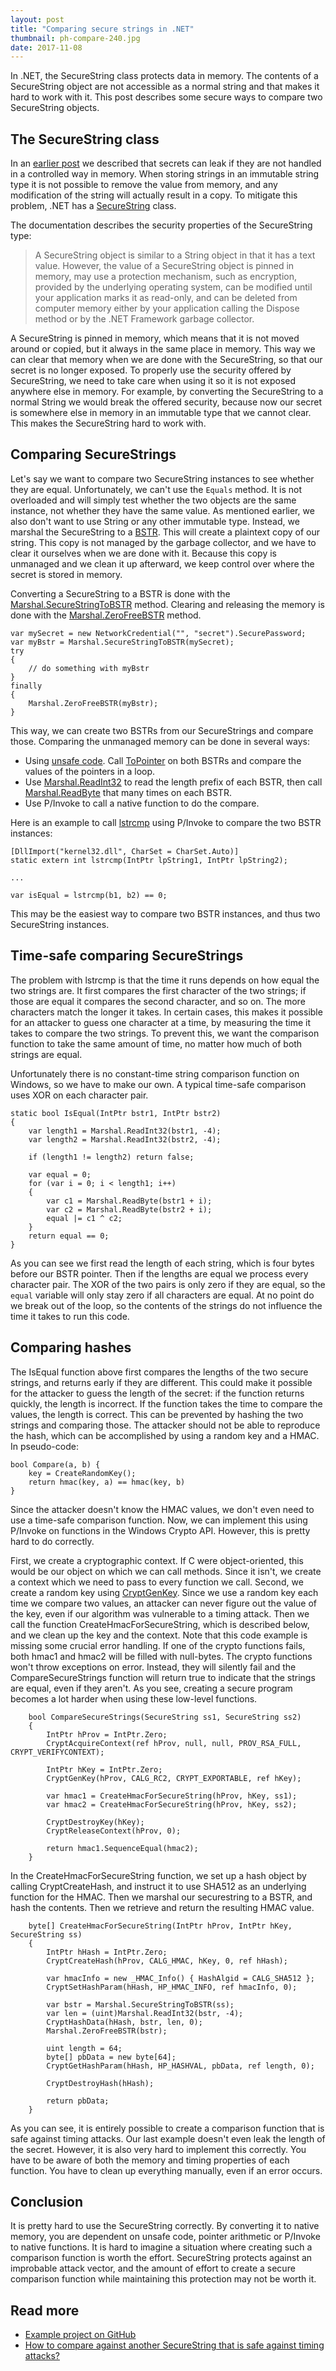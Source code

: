 ```yaml
---
layout: post
title: "Comparing secure strings in .NET"
thumbnail: ph-compare-240.jpg
date: 2017-11-08
---
```


In .NET, the SecureString class protects data in memory. The contents of a SecureString object are not accessible as a normal string and that makes it hard to work with it. This post describes some secure ways to compare two SecureString objects.

## The SecureString class

In an [earlier post](/2016/05/22/should-passwords-be-cleared-from-memory/) we described that secrets can leak if they are not handled in a controlled way in memory. When storing strings in an immutable string type it is not possible to remove the value from memory, and any modification of the string will actually result in a copy. To mitigate this problem, .NET has a [SecureString](https://msdn.microsoft.com/en-us/library/system.security.securestring(v=vs.110).aspx) class.

The documentation describes the security properties of the SecureString type:

> A SecureString object is similar to a String object in that it has a text value. However, the value of a SecureString object is pinned in memory, may use a protection mechanism, such as encryption, provided by the underlying operating system, can be modified until your application marks it as read-only, and can be deleted from computer memory either by your application calling the Dispose method or by the .NET Framework garbage collector.

A SecureString is pinned in memory, which means that it is not moved around or copied, but it always in the same place in memory. This way we can clear that memory when we are done with the SecureString, so that our secret is no longer exposed. To properly use the security offered by SecureString, we need to take care when using it so it is not exposed anywhere else in memory. For example, by converting the SecureString to a normal String we would break the offered security, because now our secret is somewhere else in memory in an immutable type that we cannot clear. This makes the SecureString hard to work with.


## Comparing SecureStrings

Let's say we want to compare two SecureString instances to see whether they are equal. Unfortunately, we can't use the `Equals` method. It is not overloaded and will simply test whether the two objects are the same instance, not whether they have the same value. As mentioned earlier, we also don't want to use String or any other immutable type. Instead, we marshal the SecureString to a [BSTR](https://msdn.microsoft.com/en-us/library/windows/desktop/ms221069(v=vs.85).aspx). This will create a plaintext copy of our string. This copy is not managed by the garbage collector, and we have to clear it ourselves when we are done with it. Because this copy is unmanaged and we clean it up afterward, we keep control over where the secret is stored in memory.

Converting a SecureString to a BSTR is done with the [Marshal.SecureStringToBSTR](https://msdn.microsoft.com/en-us/library/system.runtime.interopservices.marshal.securestringtobstr(v=vs.110).aspx) method. Clearing and releasing the memory is done with the [Marshal.ZeroFreeBSTR](https://msdn.microsoft.com/en-us/library/system.runtime.interopservices.marshal.zerofreebstr(v=vs.110).aspx) method.

    var mySecret = new NetworkCredential("", "secret").SecurePassword;
    var myBstr = Marshal.SecureStringToBSTR(mySecret);
    try
    {
        // do something with myBstr
    }
    finally
    {
        Marshal.ZeroFreeBSTR(myBstr);
    }

This way, we can create two BSTRs from our SecureStrings and compare those. Comparing the unmanaged memory can be done in several ways:

* Using [unsafe code](https://stackoverflow.com/a/4502736/182971). Call [ToPointer](https://msdn.microsoft.com/en-us/library/system.intptr.topointer(v=vs.110).aspx) on both BSTRs and compare the values of the pointers in a loop.
* Use [Marshal.ReadInt32](https://msdn.microsoft.com/en-us/library/eawzfdz5(v=vs.110).aspx) to read the length prefix of each BSTR, then call [Marshal.ReadByte](https://msdn.microsoft.com/en-us/library/a0c0f616(v=vs.110).aspx) that many times on each BSTR.
* Use P/Invoke to call a native function to do the compare.

Here is an example to call [lstrcmp](https://msdn.microsoft.com/en-us/library/windows/desktop/ms647488(v=vs.85).aspx) using P/Invoke to compare the two BSTR instances:

    [DllImport("kernel32.dll", CharSet = CharSet.Auto)]
    static extern int lstrcmp(IntPtr lpString1, IntPtr lpString2);

    ...

    var isEqual = lstrcmp(b1, b2) == 0;

This may be the easiest way to compare two BSTR instances, and thus two SecureString instances.

## Time-safe comparing SecureStrings

The problem with lstrcmp is that the time it runs depends on how equal the two strings are. It first compares the first character of the two strings; if those are equal it compares the second character, and so on. The more characters match the longer it takes. In certain cases, this makes it possible for an attacker to guess one character at a time, by measuring the time it takes to compare the two strings. To prevent this, we want the comparison function to take the same amount of time, no matter how much of both strings are equal.

Unfortunately there is no constant-time string comparison function on Windows, so we have to make our own. A typical time-safe comparison uses XOR on each character pair.

    static bool IsEqual(IntPtr bstr1, IntPtr bstr2)
    {
        var length1 = Marshal.ReadInt32(bstr1, -4);
        var length2 = Marshal.ReadInt32(bstr2, -4);

        if (length1 != length2) return false;

        var equal = 0;
        for (var i = 0; i < length1; i++)
        {
            var c1 = Marshal.ReadByte(bstr1 + i);
            var c2 = Marshal.ReadByte(bstr2 + i);
            equal |= c1 ^ c2;
        }
        return equal == 0;
    }

As you can see we first read the length of each string, which is four bytes before our BSTR pointer. Then if the lengths are equal we process every character pair. The XOR of the two pairs is only zero if they are equal, so the `equal` variable will only stay zero if all characters are equal. At no point do we break out of the loop, so the contents of the strings do not influence the time it takes to run this code.

## Comparing hashes

The IsEqual function above first compares the lengths of the two secure strings, and returns early if they are different. This could make it possible for the attacker to guess the length of the secret: if the function returns quickly, the length is incorrect. If the function takes the time to compare the values, the length is correct. This can be prevented by hashing the two strings and comparing those. The attacker should not be able to reproduce the hash, which can be accomplished by using a random key and a HMAC. In pseudo-code:

    bool Compare(a, b) {
        key = CreateRandomKey();
        return hmac(key, a) == hmac(key, b)
    }

Since the attacker doesn't know the HMAC values, we don't even need to use a time-safe comparison function. Now, we can implement this using P/Invoke on functions in the Windows Crypto API. However, this is pretty hard to do correctly.

First, we create a cryptographic context. If C were object-oriented, this would be our object on which we can call methods. Since it isn't, we create a context which we need to pass to every function we call. Second, we create a random key using [CryptGenKey](https://msdn.microsoft.com/en-us/library/windows/desktop/aa379941(v=vs.85).aspx). Since we use a random key each time we compare two values, an attacker can never figure out the value of the key, even if our algorithm was vulnerable to a timing attack. Then we call the function CreateHmacForSecureString, which is described below, and we clean up the key and the context. Note that this code example is missing some crucial error handling. If one of the crypto functions fails, both hmac1 and hmac2 will be filled with null-bytes. The crypto functions won't throw exceptions on error. Instead, they will silently fail and the CompareSecureStrings function will return true to indicate that the strings are equal, even if they aren't. As you see, creating a secure program becomes a lot harder when using these low-level functions.

        bool CompareSecureStrings(SecureString ss1, SecureString ss2)
        {
            IntPtr hProv = IntPtr.Zero;
            CryptAcquireContext(ref hProv, null, null, PROV_RSA_FULL, CRYPT_VERIFYCONTEXT);

            IntPtr hKey = IntPtr.Zero;
            CryptGenKey(hProv, CALG_RC2, CRYPT_EXPORTABLE, ref hKey);

            var hmac1 = CreateHmacForSecureString(hProv, hKey, ss1);
            var hmac2 = CreateHmacForSecureString(hProv, hKey, ss2);

            CryptDestroyKey(hKey);
            CryptReleaseContext(hProv, 0);

            return hmac1.SequenceEqual(hmac2);
        }

In the CreateHmacForSecureString function, we set up a hash object by calling CryptCreateHash, and instruct it to use SHA512 as an underlying function for the HMAC. Then we marshal our securestring to a BSTR, and hash the contents. Then we retrieve and return the resulting HMAC value.

        byte[] CreateHmacForSecureString(IntPtr hProv, IntPtr hKey, SecureString ss)
        {
            IntPtr hHash = IntPtr.Zero;
            CryptCreateHash(hProv, CALG_HMAC, hKey, 0, ref hHash);

            var hmacInfo = new _HMAC_Info() { HashAlgid = CALG_SHA512 };
            CryptSetHashParam(hHash, HP_HMAC_INFO, ref hmacInfo, 0);

            var bstr = Marshal.SecureStringToBSTR(ss);
            var len = (uint)Marshal.ReadInt32(bstr, -4);
            CryptHashData(hHash, bstr, len, 0);
            Marshal.ZeroFreeBSTR(bstr);

            uint length = 64;
            byte[] pbData = new byte[64];
            CryptGetHashParam(hHash, HP_HASHVAL, pbData, ref length, 0);

            CryptDestroyHash(hHash);

            return pbData;
        }

As you can see, it is entirely possible to create a comparison function that is safe against timing attacks. Our last example doesn't even leak the length of the secret. However, it is also very hard to implement this correctly. You have to be aware of both the memory and timing properties of each function. You have to clean up everything manually, even if an error occurs.

## Conclusion

It is pretty hard to use the SecureString correctly. By converting it to native memory, you are dependent on unsafe code, pointer arithmetic or P/Invoke to native functions. It is hard to imagine a situation where creating such a comparison function is worth the effort. SecureString protects against an improbable attack vector, and the amount of effort to create a secure comparison function while maintaining this protection may not be worth it.

## Read more

* [Example project on GitHub](https://github.com/Sjord/CompareSecureStrings)
* [How to compare against another SecureString that is safe against timing attacks?](https://security.stackexchange.com/questions/161316/securestring-how-to-compare-against-another-securestring-that-is-safe-against-ti)
